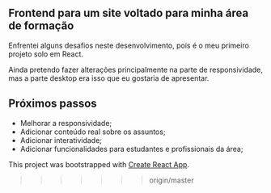 <h2>Frontend para um site voltado para minha área de formação</h2>

Enfrentei alguns desafios neste desenvolvimento, pois é o meu primeiro projeto solo em React.

Ainda pretendo fazer alterações principalmente na parte de responsividade, mas a parte desktop era isso que eu gostaria de apresentar.

<h2>Próximos passos</h2>

* Melhorar a responsividade;
* Adicionar conteúdo real sobre os assuntos;
* Adicionar interatividade;
* Adicionar funcionalidades para estudantes e profissionais da área;

This project was bootstrapped with [Create React App](https://github.com/facebook/create-react-app).
>>>>>>> origin/master

